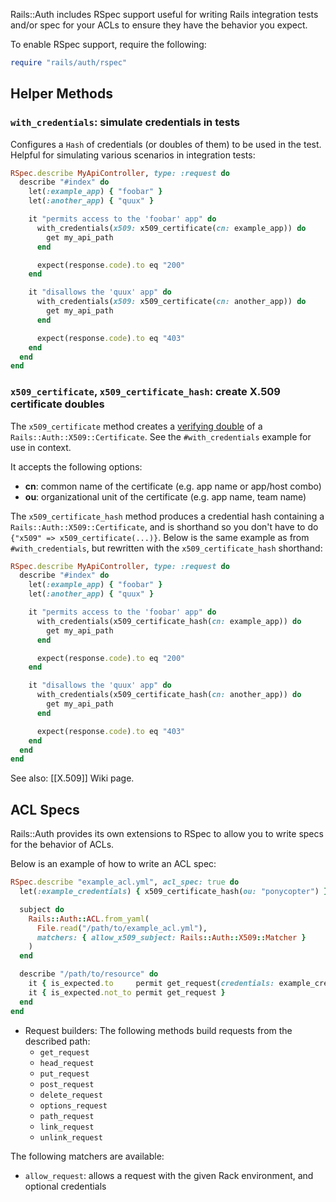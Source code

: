 Rails::Auth includes RSpec support useful for writing Rails integration tests and/or spec for your ACLs to ensure they have the behavior you expect.

To enable RSpec support, require the following:

```ruby
require "rails/auth/rspec"
```

## Helper Methods

### `with_credentials`: simulate credentials in tests

Configures a `Hash` of credentials (or doubles of them) to be used in the test. Helpful for simulating various scenarios in integration tests:

```ruby
RSpec.describe MyApiController, type: :request do
  describe "#index" do
    let(:example_app) { "foobar" }
    let(:another_app) { "quux" }

    it "permits access to the 'foobar' app" do
      with_credentials(x509: x509_certificate(cn: example_app)) do
        get my_api_path
      end

      expect(response.code).to eq "200"    
    end

    it "disallows the 'quux' app" do
      with_credentials(x509: x509_certificate(cn: another_app)) do
        get my_api_path
      end

      expect(response.code).to eq "403"
    end
  end
end
```

### `x509_certificate`, `x509_certificate_hash`: create X.509 certificate doubles

The `x509_certificate` method creates a [verifying double] of a `Rails::Auth::X509::Certificate`. See the `#with_credentials` example for use in context.

It accepts the following options:

* **cn**: common name of the certificate (e.g. app name or app/host combo)
* **ou**: organizational unit of the certificate (e.g. app name, team name)

The `x509_certificate_hash` method produces a credential hash containing a `Rails::Auth::X509::Certificate`, and is shorthand so you don't have to do `{"x509" => x509_certificate(...)}`. Below is the same example as from `#with_credentials`, but rewritten with the `x509_certificate_hash` shorthand:

```ruby
RSpec.describe MyApiController, type: :request do
  describe "#index" do
    let(:example_app) { "foobar" }
    let(:another_app) { "quux" }

    it "permits access to the 'foobar' app" do
      with_credentials(x509_certificate_hash(cn: example_app)) do
        get my_api_path
      end

      expect(response.code).to eq "200"    
    end

    it "disallows the 'quux' app" do
      with_credentials(x509_certificate_hash(cn: another_app)) do
        get my_api_path
      end

      expect(response.code).to eq "403"
    end
  end
end
```

See also: [[X.509]] Wiki page.

[verifying double]: https://relishapp.com/rspec/rspec-mocks/docs/verifying-doubles

## ACL Specs

Rails::Auth provides its own extensions to RSpec to allow you to write specs for the behavior of ACLs.

Below is an example of how to write an ACL spec:

```ruby
RSpec.describe "example_acl.yml", acl_spec: true do
  let(:example_credentials) { x509_certificate_hash(ou: "ponycopter") }

  subject do
    Rails::Auth::ACL.from_yaml(
      File.read("/path/to/example_acl.yml"),
      matchers: { allow_x509_subject: Rails::Auth::X509::Matcher }
    )
  end

  describe "/path/to/resource" do
    it { is_expected.to     permit get_request(credentials: example_credentials) }
    it { is_expected.not_to permit get_request }
  end
end
```

* Request builders: The following methods build requests from the described path:
  * `get_request`
  * `head_request`
  * `put_request`
  * `post_request`
  * `delete_request`
  * `options_request`
  * `path_request`
  * `link_request`
  * `unlink_request`

The following matchers are available:

* `allow_request`: allows a request with the given Rack environment, and optional credentials